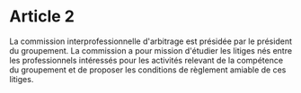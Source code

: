 # Article 2

La commission interprofessionnelle d'arbitrage est présidée par le président du groupement. La commission a pour mission d'étudier les litiges nés entre les professionnels intéressés pour les activités relevant de la compétence du groupement et de proposer les conditions de règlement amiable de ces litiges.
